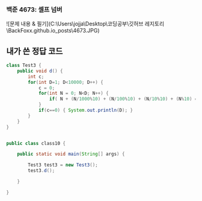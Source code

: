 ### 백준 4673: 셀프 넘버

![문제 내용 & 필기](C:\Users\jojja\Desktop\코딩공부\깃허브 레지토리\BackFoxx.github.io\_posts\4673.JPG)



## 내가 쓴 정답 코드

```java
class Test3 {
    public void d() {
    	int c;
    	for(int D=1; D<10000; D++) {
    		c = 0;
    		for(int N = 0; N<D; N++) {
    			if( N + (N/1000%10) + (N/100%10) + (N/10%10) + (N%10) == D ) { c=1; }
    		}
    		if(c==0) { System.out.println(D); }
    	}
    }
}


public class class10 {

	public static void main(String[] args) {

		Test3 test3 = new Test3();
		test3.d();

	}

}

```

